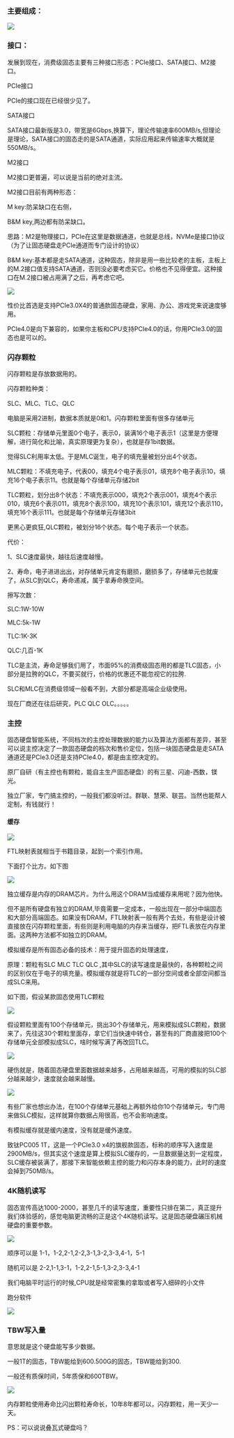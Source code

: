 ### 主要组成：

![](https://gitee.com/hxc8/images5/raw/master/img/202407180001053.jpg)

### 接口：

发展到现在，消费级固态主要有三种接口形态：PCIe接口、SATA接口、M2接口。

PCIe接口

PCIe的接口现在已经很少见了。

SATA接口

SATA接口最新版是3.0，带宽是6Gbps,换算下，理论传输速率600MB/s,但理论是理论，SATA接口的固态走的是SATA通道，实际应用起来传输速率大概就是550MB/s。

M2接口

M2接口更普遍，可以说是当前的绝对主流。

M2接口目前有两种形态：

M key:防呆缺口在右侧，

B&M key,两边都有防呆缺口。

思路：M2是物理接口，PCIe在这里是数据通道，也就是总线，NVMe是接口协议（为了让固态硬盘走PCIe通道而专门设计的协议）

B&M key:基本都是走SATA通道，这种固态，除非是用一些比较老的主板，主板上的M.2接口值支持SATA通道，否则没必要考虑买它。价格也不见得便宜。这种接口在M.2接口被占用满了之后，再考虑它吧。

![](https://gitee.com/hxc8/images5/raw/master/img/202407180001525.jpg)

性价比首选是支持PCIe3.0X4的普通款固态硬盘，家用、办公、游戏党来说速度够用。

PCIe4.0是向下兼容的，如果你主板和CPU支持PCIe4.0的话，你用PCIe3.0的固态也是可以的。

### 闪存颗粒

闪存颗粒是存放数据用的。

闪存颗粒种类：

 SLC、MLC、TLC、QLC

电脑是采用2进制，数据本质就是0和1。闪存颗粒里面有很多存储单元

SLC颗粒：存储单元里面0个电子，表示0，装满16个电子表示1（这里是方便理解，进行简化和比喻，真实原理更为复杂），也就是存1bit数据。

觉得SLC利用率太低。于是MLC诞生，电子的填充量被划分出4个状态。

MLC颗粒：不填充电子，代表00，填充4个电子表示01，填充8个电子表示10，填充16个电子表示11。也就是每个存储单元存储2bit

TLC颗粒，划分出8个状态：不填充表示000，填充2个表示001，填充4个表示010，填充6个表示011，填充8个表示100，填充10个表示101，填充12个表示110，填充16个表示111。也就是每个存储单元存储3bit

更黑心更疯狂,QLC颗粒，被划分16个状态。每个电子表示一个状态。

代价：

1、SLC速度最快，越往后速度越慢。

2、寿命，电子进进出出，对存储单元肯定有磨损，磨损多了，存储单元也就废了，从SLC到QLC，寿命递减，属于拿寿命换空间。

擦写次数：

SLC:1W-10W 

MLC:5k-1W

TLC:1K-3K

QLC:几百-1K

TLC是主流，寿命足够我们用了，市面95%的消费级固态用的都是TLC固态，小部分是拉胯的QLC，不要买就行，价格的优惠还不能忽视它的拉胯.

SLC和MLC在消费级领域一般看不到，大部分都是高端企业级使用。

现在厂商还在往后研究，PLC QLC OLC。。。。。

### 主控

固态硬盘智能系统，不同档次的主控处理数据的能力以及算法方面都有差异，甚至可以说主控决定了一款固态硬盘的档次和售价定位，包括一块固态硬盘是走SATA通道还是PCIe3.0还是支持PCIe4.0，都是由主控决定的。

原厂自研（有主控也有颗粒，能自主生产固态硬盘）的有三星、闪迪-西数，镁光。

独立厂家，专门搞主控的，一般我们都没听过。群联、慧荣、联芸。当然也能帮人定制，有钱就行！

#### 缓存

![](https://gitee.com/hxc8/images5/raw/master/img/202407180001903.jpg)

FTL映射表就相当于书籍目录，起到一个索引作用。

下面打个比方。如下图

![](https://gitee.com/hxc8/images5/raw/master/img/202407180001123.jpg)

独立缓存是内存的DRAM芯片。为什么用这个DRAM当成缓存来用呢？因为他快。

但不是所有硬盘有独立的DRAM,毕竟需要一定成本，一般出现在一部分中端固态和大部分高端固态。如果没有DRAM，FTL映射表一般有两个去处，有些是设计被直接放在闪存颗粒里面，有些则是利用电脑的内存来当缓存，把FTL表放在内存里面。这两种方法都不如独立的DRAM。

模拟缓存是所有固态必备的技术：用于提升固态的处理速度，

原理：颗粒有SLC MLC TLC QLC ,其中SLC的读写速度是最快的，各种颗粒之间的区别仅在于电子的填充量。模拟缓存就是将TLC的一部分空间或者全部空间都当成SLC来用。

如下图，假设某款固态使用TLC颗粒

![](images/WEBRESOURCE5ac9ecf9b591b06a465c03774be3e789截图.png)

假设颗粒里面有100个存储单元，挑出30个存储单元，用来模拟成SLC颗粒，数据来了，先往这30个颗粒里面存，拿它们当快速中转仓，甚至有的厂商直接把100个存储单元全部模拟成SLC，啥时候写满了再改回TLC。

![](https://gitee.com/hxc8/images5/raw/master/img/202407180001536.jpg)

硬伤就是，随着固态硬盘里面数据越来越多，占用越来越高，可用的模拟的SLC部分越来越少，速度就会越来越慢。

![](https://gitee.com/hxc8/images5/raw/master/img/202407180001877.jpg)

 有些厂家也想出办法，在100个存储单元基础上再额外给你10个存储单元，专门用来做SLC模拟，这样就算你数据占用很高，也不会影响速度。

有模拟缓存就是缓内速度，没有就是缓外速度。

致钛PC005 1T，这是一个PCIe3.0 x4的旗舰款固态，标称的顺序写入速度是2900MB/s，但其实这个速度是算上模拟SLC缓存的，一旦数据量达到一定程度，SLC缓存被装满了，那接下来智能依赖主控的能力和闪存本身的能力，此时的速度会掉到750MB/s。

### 4K随机读写

固态宣传高达1000-2000，甚至几千的读写速度，重要性只排在第二，真正提升我们体验感的，感觉电脑更流畅的正是这个4K随机读写。这是固态硬盘碾压机械硬盘的重要参数。

![](https://gitee.com/hxc8/images5/raw/master/img/202407180001313.jpg)

顺序可以是 1-1，1-2,2-1,2-2,3-1,3-2,3-3,4-1，5-1

随机可以是 2-2,1-1,3-1，1-2,2-1,5-1,3-2,3-3,4-1

我们电脑平时运行的时候,CPU就是经常密集的拿取或者写入细碎的小文件

跑分软件

![](https://gitee.com/hxc8/images5/raw/master/img/202407180001683.jpg)

### TBW写入量

意思就是这个硬盘能写多少数据。

一般1T的固态，TBW能给到600.500G的固态，TBW能给到300.

一般还有质保时间，5年质保和600TBW。

![](https://gitee.com/hxc8/images5/raw/master/img/202407180001149.jpg)

内存颗粒使用寿命比闪出颗粒寿命长，10年8年都可以，闪存颗粒，用一天少一天。

PS：可以说说叠瓦式硬盘吗？